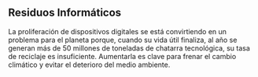 ## Residuos Informáticos


La proliferación de dispositivos digitales se está convirtiendo en un problema para el planeta porque, cuando su vida útil finaliza, al año se generan más de 50 millones de toneladas de chatarra tecnológica, su tasa de reciclaje es insuficiente.
Aumentarla es clave para frenar el cambio climático y evitar el deterioro del medio ambiente.
